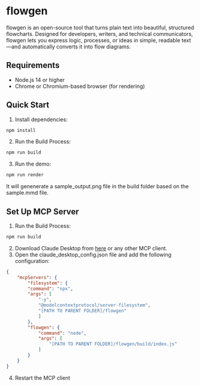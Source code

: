 # flowgen
flowgen is an open-source tool that turns plain text into beautiful, structured flowcharts.  Designed for developers, writers, and technical communicators, flowgen lets you express logic, processes, or ideas in simple, readable text—and automatically converts it into flow diagrams.

## Requirements

- Node.js 14 or higher
- Chrome or Chromium-based browser (for rendering)

## Quick Start
1. Install dependencies:
```sh
npm install
```
2. Run the Build Process:
```sh
npm run build
```
3. Run the demo:
```sh
npm run render
```
It will genenerate a sample_output.png file in the build folder based on the sample.mmd file.

## Set Up MCP Server
1. Run the Build Process:
```sh
npm run build
```
2. Download Claude Desktop from [here](https://claude.ai/download) or any other MCP client.
3. Open the claude_desktop_config.json file and add the following configuration:
```json
{
    "mcpServers": {
        "filesystem": {
        "command": "npx",
        "args": [
            "-y",
            "@modelcontextprotocol/server-filesystem",
            "[PATH TO PARENT FOLDER]/flowgen"
            ]
        },
        "flowgen": {
            "command": "node",
            "args": [
                "[PATH TO PARENT FOLDER]/flowgen/build/index.js"
            ]
        }
    }
}
```
4. Restart the MCP client 
